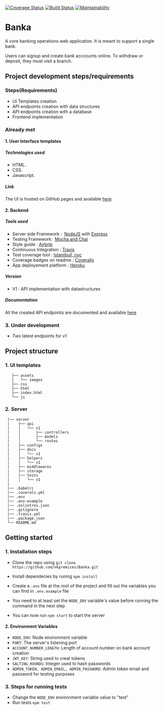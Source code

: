 [![Coverage Status](https://coveralls.io/repos/github/nkpremices/Banka/badge.svg?branch=develop)](https://coveralls.io/github/nkpremices/Banka?branch=develop)  [![Build Status](https://travis-ci.com/nkpremices/Banka.svg?branch=develop)](https://travis-ci.com/nkpremices/Banka) [![Maintainability](https://api.codeclimate.com/v1/badges/bee1220a16f6a543c205/maintainability)](https://codeclimate.com/github/nkpremices/Banka/maintainability)  
# Banka
A core banking operations web application. It is meant to support a single bank.

Users can signup and create bank acccounts online. 
To withdraw or deposit, they must visit a branch.

## Project development steps/requirements

### Steps(Requirements)
* UI Templates creation
* API endpoints creation with data structures
* API endpoints creation with a database
* Frontend implementation

### Already met

#### 1. User Interface templates
##### Technologies used
* HTML.
* CSS.
* Javascript.

##### Link
The UI is hosted on GitHub pages and available [here](https://nkpremices.github.io/Banka/UI/)

#### 2. Backend
##### Tools used
* Server side Framework : ​ [NodeJS](https://nodejs.org/en/) with [Express](http://expressjs.com/)
* Testing Framework: ​ [Mocha and Chai](https://www.youtube.com/watch?v=MLTRHc5dk6s)
* Style guide : [Airbnb](https://github.com/airbnb/javascript)
* Continuous Integration : [Travis](https://travis-ci.org/)
* Test coverage tool : [Istambull, nyc](https://istanbul.js.org/)
* Coverage badges on readme : [Coveralls](https://coveralls.io/)
* App deployement platform : [Heroku](https://www.heroku.com/)

##### Version
* V1 : API implementation with datastructures

##### Documentation

All the created API endpoints are documented and available [here](https://banka-heroku.herokuapp.com/docs/v1/)

### 3. Under development
* Two latest endpoints for v1

## Project structure

### 1. UI templates

```UI
   ├── assets
   │   └── images
   ├── css
   ├── html
   ├── index.html
   └── js
   ```
   ### 2. Server 
   
   ```
    |── server
    |    ├── api
    |    │   └── v1
    |    │       ├── controllers
    |    │       ├── models
    |    │       └── routes
    |    ├── configs
    |    ├── docs
    |    │   └── v1
    |    ├── helpers
    |    │   └── v1
    |    ├── middlewares
    |    ├── storage
    |    |── tests
    |    │   └── v1
    |    
    |── .babelrc
    |── .coverals.yml
    |── .env
    |── .env-example
    |── .eslintres.json
    |── .gitignore
    |── .travis.yml
    |── .package.json
    └── README.md
```

## Getting started

### 1. Installation steps

* Clone the repo using
```git clone https://github.com/nkpremices/Banka.git```

* Install dependecies by runing 
```npm install``` 

* Create a ```.env``` file at the root of the project and fill out the variables you can find in ```.env.example``` file
* You need to at least set the ```NODE_ENV``` variable's value before running the command in the next step
* You can now run ```npm start``` to start the server

#### 2. Environment Variables

* ```NODE_ENV```: Node environment variable
* ```PORT```: The server's listening port
* ```ACCOUNT_NUMBER_LENGTH```: Length of account number on bank account creation
* ```JWT_KEY```: String used to creat tokens
* ```SALTING_ROUNDS```: Integer used to hash passwords
* ```ADMIN_TOKEN, ADMIN_EMAIL, ADMIN_PASSWORD```: Admin token email and password for testing purposes

### 3. Steps for running tests

* Change the ```NODE_ENV``` environment variable value to "test"
* Run tests
```npm test``` 
